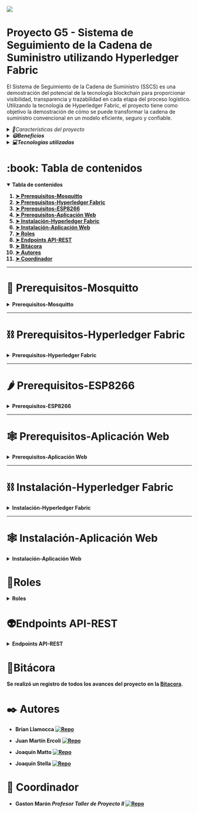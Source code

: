 <!-- Logo -->
<div>
  <img src="https://github.com/tpII/2023-G5-BLOCKCHAIN/assets/47442578/d5328f24-f606-41b5-97ea-98c57fc38ca9">
</div>

<!-- Titulo del proyecto -->
# Proyecto G5 - Sistema de Seguimiento de la Cadena de Suministro utilizando Hyperledger Fabric

<!-- Descripción del proyecto -->
El Sistema de Seguimiento de la Cadena de Suministro (SSCS) es una demostración del potencial de la tecnología blockchain para proporcionar visibilidad, transparencia y trazabilidad en cada etapa del proceso logístico. Utilizando la tecnología de Hyperledger Fabric, el proyecto tiene como objetivo la demostración de cómo se puede transformar la cadena de suministro convencional en un modelo eficiente, seguro y confiable.

<details>
  <summary><i>🌠Características del proyecto</i></summary>
  <ol>
    <li><b>Transparencia total<b></li>
    <p>Utiliza la tecnología blockchain para mantener un registro transparente e inmutable de todas las transacciones en la cadena de suministro.</p>
    <li>Trazabilidad garantizada</li>
    <p>Proporciona una trazabilidad completa desde la creación de un producto hasta su entrega al cliente final, permitiendo un seguimiento detallado del mismo.</p>
    <li>Roles especificos</li>
    <p>Define roles específicos como Productor, Transportador y Cliente, cada uno con permisos y accesos adaptados a sus funciones respectivas.</p>
    <li>Gestión de assets</li>
    <p>Permite a los distintos agentes crear nuevos productos, actualizar información relevante y transferir la propiedad de manera segura a lo largo de la cadena de suministro.</p>
    <li>Verificación del cliente</li>
    <p>Ofrece al cliente la posibilidad de trazar la procedencia y la calidad de los productos que adquieren.</p>
  </ol>
</details>

<details>
  <summary><i>😃Beneficios</i></summary>
  <ol>
    <li>Confianza del consumidor</li>
    <p>Incremento de la confianza del cliente al ofrecer información transparente y detallada sobre cada producto.</p>
    <li>Eficiencia operativa</li>
    <p>Optimización de la cadena de suministro al eliminar redundancias y mejorar la coordinación entre los actores involucrados.</p>
    <li>Reducción de fraudes</li>
    <p>Minimización de fraudes y prácticas deshonestas mediante la verificación transparente de cada transacción.</p>
    <li>Cumplimiento normativo</li>
    <p>Cumplimiento efectivo de regulaciones y estándares de la industria mediante la documentación detallada y precisa.</p>
  </ol>
</details>

<details>
  <summary><i>💻Tecnologias utilizadas</i></summary>
  <ol>
    <li>Aplicación web</li>
    <ul>
      <li>Flask: framework de desarrollo web en Python para la construcción del servidor web</li>
      <li>HTML, CSS y JS: fundamentales para la creación de la interfaz de usuario, ofreciendo una experiencia interactiva y atractiva.</li>
      <li>Bootstrap: empleado para el diseño responsivo y la mejora estética de la interfaz web.</li>
      <li>jQuery: facilita la manipulación del DOM y la interactividad en el lado del cliente.</li>
      <li>Leaflet: biblioteca de JavaScript para mapas interactivos, permitiendo la visualización geográfica de la cadena de suministro.</li>
      <li>WebSocket: protocolo de comunicación bidireccional que facilita la transmisión de datos en tiempo real entre el servidor y la aplicación web.</li>
      <li>MQTT: protocolo de mensajería ligero y eficiente, utilizado para la comunicación asincrónica entre la aplicación web y el dispositivo IoT.</li>
    </ul>
    <li>Dispositivo IoT ESP8266</li>
    <ul>
      <li>Biblioteca de WiFi: facilitan la conexión del ESP8266 a la red, permitiendo la comunicación con la aplicación web.</li>
      <li>Biblioteca de MQTT: protocolo utilizado para la comunicación entre los dispositivos IoT y el servidor, asegurando una transmisión de datos eficiente.</li>
      <li>Biblioteca de escaner RFID RC522: permite la identificación única de productos a lo largo de la cadena de suministro mediante tecnología de identificación por radiofrecuencia.</li>
      <li>Biblioteca de DHT11: sensor de temperatura y humedad utilizado para monitorear condiciones ambientales durante la cadena de suministro.</li>
    </ul>
    <li>Hyperledger Fabric</li>
    <ul>
      <li>Test-Network con 3 organizaciones: configuración de una red de prueba con tres organizaciones (una por cada agente), garantizando la simulación de un entorno empresarial diverso.</li>
      <li>Chaincode en TypeScript: lógica de contrato inteligente implementada en TypeScript, define las reglas y la lógica de negocio en la red blockchain. En esta demostración como asset principal se utilizo al modelo de un vino.</li>
      <li>API-REST en TypeScript: interfaz de programación de aplicaciones basada en el protocolo REST para facilitar la interacción entre la aplicación web y la red Hyperledger Fabric.</li>
    </ul>
    <li>Mosquitto</li>
    <ul>
      <li>Mosquitto: broker de MQTT de código abierto que facilita la implementación del protocolo MQTT en la arquitectura del proyecto. Actúa como intermediario entre el dispositivo IoT (ESP8266) y la aplicación web, asegurando la entrega eficiente de mensajes en la red.</li>
    </ul>
  </ol>
</details>

<!-- Tabla de contenidos -->
<h1 id="table-of-contents"> :book: Tabla de contenidos</h1>

<details open="open">
  <summary>Tabla de contenidos</summary>
  <ol>
    <li><a href="#prerequisites-mosquitto"> ➤ Prerequisitos-Mosquitto</a></li>
    <li><a href="#prerequisites-hyperledger-fabric"> ➤ Prerequisitos-Hyperledger Fabric</a></li>
    <li><a href="#prerequisites-esp8266"> ➤ Prerequisitos-ESP8266</a></li>
    <li><a href="#prerequisites-app-web"> ➤ Prerequisitos-Aplicación Web</a></li>
    <li><a href="#installation-hyperledger-fabric"> ➤ Instalación-Hyperledger Fabric</a></li>
    <li><a href="#installation-app-web"> ➤ Instalación-Aplicación Web</a></li>
    <li><a href="#roles"> ➤ Roles</a></li>
    <li><a href="#endpoints"> ➤ Endpoints API-REST</a></li>
    <li><a href="#bitacora"> ➤ Bitácora</a></li>
    <li><a href="#authors"> ➤ Autores</a></li>
    <li><a href="#coordinador"> ➤ Coordinador</a></li>
  </ol>
</details>

---

<!-- Prerequisitos MOSQUITTO -->
<h1 id="prerequisites-mosquitto"> 🦟 Prerequisitos-Mosquitto</h1>

<details>
  <summary>Prerequisitos-Mosquitto</summary>
  <p>La integración de Mosquitto en el proyecto SSCS añade una capa adicional de eficiencia y confiabilidad en la comunicación entre la aplicación web y el dispositivo IoT. Este broker MQTT gestiona la publicación y suscripción de mensajes, garantizando una transmisión de datos muy rápida.</p>

  <p>Para su instalación visitar la pagina web <a href="https://mosquitto.org/">https://mosquitto.org/</a>.</p>
</details>

---

<!-- Prerequisitos HYPERLEDGER FABRIC -->
<h1 id="prerequisites-hyperledger-fabric"> ⛓️ Prerequisitos-Hyperledger Fabric</h1>

<details>
  <summary>Prerequisitos-Hyperledger Fabric</summary>
  <p>Hyperledger Fabric es una tecnología blockchain empresarial que proporciona una plataforma robusta y segura para la gestión de assets y transacciones en la cadena de suministro. Gracias a sus características, como la capacidad de definir permisos y roles específicos, así como su enfoque modular, Hyperledger Fabric se convierte en una opción poderosa para garantizar la transparencia y la trazabilidad en proyectos como el SSCS.</p>

  <p>Se requieren las tecnologias listadas en <a href="https://hyperledger-fabric.readthedocs.io/en/release-2.5/prereqs.html">https://hyperledger-fabric.readthedocs.io/en/release-2.5/prereqs.html</a>, debe seguir las instrucciones de instalación de los prerequisitos dependiendo el sistema operativo que este utilizando.</p>

  <p>Adicionalmente debe tener instalado NPM y NodeJS en su última versión. <a href="https://nodejs.org/en">https://nodejs.org/en</a>.</p>
</details>

---

<!-- Prerequisitos ESP8266 -->
<h1 id="prerequisites-esp8266"> 🌶️ Prerequisitos-ESP8266</h1>

<details>
  <summary>Prerequisitos-ESP8266</summary>
  <p>Se requiere descargar el .ino contenido en <a href="https://github.com/tpII/2023-G5-BLOCKCHAIN/blob/main/TP2-ESCANER-RFID/TP2-ESCANER-RFID.ino">TP2-ESCANER-RFID</a>, configurarlo con los parametros de WiFi y broker MQTT correspondientes, configurar los pines de los sensores que se utilizan y finalmente cargar el programa al microcontrolador.</p>
</details>

---

<!-- Prerequisitos APLICACION WEB -->
<h1 id="prerequisites-app-web"> 🕸️ Prerequisitos-Aplicación Web</h1>

<details>
  <summary>Prerequisitos-Aplicación Web</summary>
  <p>Se requiere la última versión de python <a href="https://www.python.org/">https://www.python.org/</a>.</p>
  <p>Se requiere tener instalada la última versión de PostgreSQL <a href="https://www.postgresql.org/">https://www.postgresql.org/</a> configurada con una base de datos llamada supply-chain-platform (de preferencia).</p>
</details>

---

<!-- Instalación HYPERLEDGER FABRIC -->
<h1 id="installation-hyperledger-fabric"> ⛓️ Instalación-Hyperledger Fabric</h1>

<details>
  <summary>Instalación-Hyperledger Fabric</summary>
  <p>El directorio principal de Hyperledger Fabric es <a href="https://github.com/tpII/2023-G5-BLOCKCHAIN/tree/main/fabric-supply-chain">fabric-supply-chain</a>, estando allí, debe acceder al directorio test-network:</p>
  
  ```sh
  $ cd test-network
  ```

<p>Luego debe ejecutar el comando:</p>

```sh
$ ./network.sh up createChannel -c mychannel -ca -s couchdb
```

<p>Esto genera 2 organizaciones, cada una con un peer, un single raft ordering service y crea un canal llamado mychannel, donde une a los peers de las 2 organizaciones. Tambien crea una CA por cada organización.</p>

<p>Para este sistema se requieren 3 organizaciones, por lo tanto:</p>

```sh
$ cd addOrg3
$ ./addOrg3.sh up -c mychannel -ca -s couchdb
```

<p>Volver a la carpeta test-network y hacer el deploy del chaincode:</p>

```sh
$ cd ..
$ ./network.sh deployCC -ccn basic -ccp ../chaincode-typescript/ -ccl typescript
```

<p>Ahora se puede probar el chaincode, se pueden setear las variables para actuar como organización 1:</p>

```sh
export PATH=${PWD}/../bin:$PATH          # binarios
export FABRIC_CFG_PATH=$PWD/../config/   # config
# Environment variables for Org1
export CORE_PEER_TLS_ENABLED=true
export CORE_PEER_LOCALMSPID="Org1MSP"
export CORE_PEER_TLS_ROOTCERT_FILE=${PWD}/organizations/peerOrganizations/org1.example.com/peers/peer0.org1.example.com/tls/ca.crt
export CORE_PEER_MSPCONFIGPATH=${PWD}/organizations/peerOrganizations/org1.example.com/users/Admin@org1.example.com/msp
export CORE_PEER_ADDRESS=localhost:7051
```

<p>Para inicializar la ledger con assets precargados:</p>

```sh
$ peer chaincode invoke -o localhost:7050 --ordererTLSHostnameOverride orderer.example.com --tls --cafile "${PWD}/organizations/ordererOrganizations/example.com/orderers/orderer.example.com/msp/tlscacerts/tlsca.example.com-cert.pem" -C mychannel -n basic --peerAddresses localhost:7051 --tlsRootCertFiles "${PWD}/organizations/peerOrganizations/org1.example.com/peers/peer0.org1.example.com/tls/ca.crt" --peerAddresses localhost:9051 --tlsRootCertFiles "${PWD}/organizations/peerOrganizations/org2.example.com/peers/peer0.org2.example.com/tls/ca.crt" -c '{"function":"InitLedger","Args":[]}'
```

<p>Para obtener todos los assets:</p>

```sh
$ peer chaincode query -C mychannel -n basic -c '{"Args":["GetAllAssets"]}'
```

<p>Para crear un asset:</p>

```sh
$ peer chaincode invoke -o localhost:7050 --ordererTLSHostnameOverride orderer.example.com --tls --cafile "${PWD}/organizations/ordererOrganizations/example.com/orderers/orderer.example.com/msp/tlscacerts/tlsca.example.com-cert.pem" -C mychannel -n basic --peerAddresses localhost:7051 --tlsRootCertFiles "${PWD}/organizations/peerOrganizations/org1.example.com/peers/peer0.org1.example.com/tls/ca.crt" --peerAddresses localhost:9051 --tlsRootCertFiles "${PWD}/organizations/peerOrganizations/org2.example.com/peers/peer0.org2.example.com/tls/ca.crt" -c '{"Args":["CreateAsset","admin","wine6", "blanco", "Org1MSP", "2500", "52.9393", "42", "Las cabras", "2010", "52.9393", "52.9393"]}'
```

<h2>API REST</h2>

<p>Finalizadas las pruebas del chaincode se puede levantar el servidor API REST y el servidor REDIS (que se encarga de la cola de tareas). Ir a la carpeta rest-api-typescript e instalar las dependencias y realizar el build:</p>

```sh
$ cd ..
$ cd rest-api-typescript
$ npm install
$ npm run build
```

> NO OLVIDAR EJECUTAR EL SCRIPT generateEnv.sh que está en la carpeta rest-api-typescript/scripts. Este script genera un archivo .env que se debe colocar en la carpeta principal rest-api-typescript.

<p>Luego se debe inicializar el server REDIS, que se encarga de mantener la cola de tareas que le van llegando en cada transacción:</p>

```sh
$ export REDIS_PASSWORD=$(uuidgen)
$ npm run start:redis	
```

<p>Finalmente iniciar el servidor API REST</p>

```
$ npm run start:dev
```

> Las API-KEYS correspondientes a cada organización estan en el archivo .env y deben ser enviadas en la cabecera de la petición HTTP al servidor REST para que la misma sea autorizada.

</details>

---

<!-- Instalación APLICACION WEB -->
<h1 id="installation-app-web"> 🕸️ Instalación-Aplicación Web</h1>

<details>
  <summary>Instalación-Aplicación Web</summary>
  <p>En el directorio raíz, crear el entorno virtual:</p>

  ```sh
  $ python -m venv venv
  ```

  <p>Activar el entorno virtual:</p>
  
  ```sh
  # venv\Scripts\activate # Windows
  $ ./venv\Scripts\activate # Linux
  ```

  <p>Instalar dependencias freezadas:</p>

  ```sh
  $ pip install -r requirements-freezed.txt
  ```

  <p>Tener encendido el servidor de DB.</p>

  <p>Configurar el archivo .env con las credenciales correspondientes.</p>

  <p>Correr las migraciones para tener el sistema de usuarios:</p>

  ```sh
  $ flask db upgrade
  ```

  <p>Iniciar el servidor de la aplicación web:</p>

  ```sh
  $ flask run -h 0.0.0.0 --debug
  ```
</details>

<h1 id="roles">🧙Roles</h1>


<details>
  <summary>Roles</summary>

| Rol        | Organización |
|------------|--------------|
| Productor  | 1            |
| Transporte | 2            |
| Cliente    | 3            |

</details>



<h1 id="endpoints">👽Endpoints API-REST</h1>

<details>
  <summary>Endpoints API-REST</summary>

| Endpoint                 | Método | Descripción                                 |
|--------------------------|--------|---------------------------------------------|
| /assets                  | GET    | Obtener todos los assets del WS             |
|                          | POST   | Crear un nuevo asset                        |
| /assets/:assetID         | GET    | Obtener el asset de ID :assetID             |
|                          | PUT    | Modificar el asset                          |
|                          | PATCH  | Transferencia de dueño del asset            |
|                          | DELETE | Borrar el asset del WS                      |
|                          | OPTION | Devuelve si existe el asset                 |
| /assets/history/:assetID | GET    | Ver el historial de transacciones del asset |

</details>

<h1 id="bitacora">📖Bitácora</h1>

<p>Se realizó un registro de todos los avances del proyecto en la <a href="https://github.com/tpII/2023-G5-BLOCKCHAIN/wiki/Bitacora">Bitacora</a>.</p>

<h1 id="authors">✒️ Autores</h1>

* **Brian Llamocca** [![Repo](https://badgen.net/badge/icon/notBraii?icon=github&label)](https://github.com/notBraii)

* **Juan Martín Ercoli** [![Repo](https://badgen.net/badge/icon/Juanercoli?icon=github&label)](https://github.com/Juanercoli)
  
*  **Joaquín Matto** [![Repo](https://badgen.net/badge/icon/momus53?icon=github&label)](https://github.com/momus53)

*  **Joaquín Stella** [![Repo](https://badgen.net/badge/icon/joaquin99?icon=github&label)](https://github.com/joaquin99)

<h1 id="coordinador">📌 Coordinador</h1>

* **Gaston Marón** *Profesor Taller de Proyecto II* [![Repo](https://badgen.net/badge/icon/gmaron?icon=github&label)](https://github.com/gmaron)

